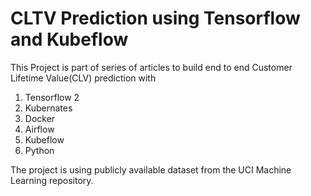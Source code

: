 # CLTV Prediction using Tensorflow and Kubeflow
This Project is part of series of articles to build end to end Customer Lifetime Value(CLV) prediction with
1. Tensorflow 2
2. Kubernates
3. Docker
5. Airflow
6. Kubeflow
7. Python

The project is using publicly available dataset from the UCI Machine Learning repository.


